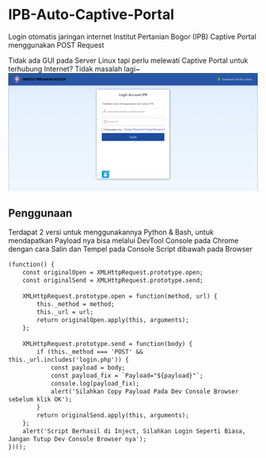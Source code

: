 # IPB-Auto-Captive-Portal
Login otomatis jaringan internet Institut Pertanian Bogor (IPB) Captive Portal menggunakan POST Request

Tidak ada GUI pada Server Linux tapi perlu melewati Captive Portal untuk terhubung Internet? Tidak masalah lagi~
![Captive Portal](ss/Cuplikan%20layar%202024-08-09%20110535.png)


## Penggunaan
Terdapat 2 versi untuk menggunakannya Python & Bash, untuk mendapatkan Payload nya bisa melalui DevTool Console pada Chrome dengan cara Salin dan Tempel pada Console Script dibawah pada Browser

```
(function() {
    const originalOpen = XMLHttpRequest.prototype.open;
    const originalSend = XMLHttpRequest.prototype.send;

    XMLHttpRequest.prototype.open = function(method, url) {
        this._method = method;
        this._url = url;
        return originalOpen.apply(this, arguments);
    };

    XMLHttpRequest.prototype.send = function(body) {
        if (this._method === 'POST' && this._url.includes('login.php')) {
            const payload = body;
            const payload_fix = `Payload="${payload}"`;
            console.log(payload_fix);
            alert('Silahkan Copy Payload Pada Dev Console Browser sebelum klik OK');
        }
        return originalSend.apply(this, arguments);
    };
    alert('Script Berhasil di Inject, Silahkan Login Seperti Biasa, Jangan Tutup Dev Console Browser nya');
})();
```
    
